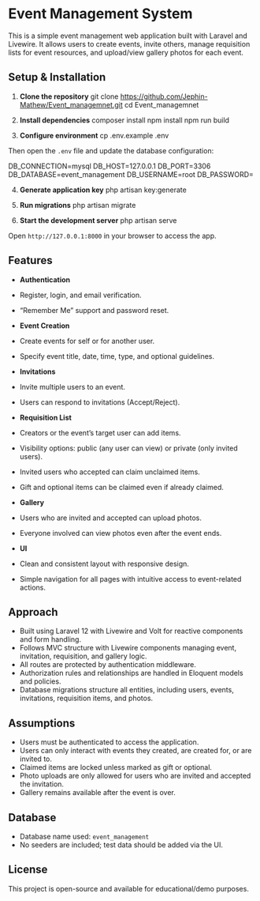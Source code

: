 # Event Management System

This is a simple event management web application built with Laravel and Livewire. It allows users to create events, invite others, manage requisition lists for event resources, and upload/view gallery photos for each event.

## Setup & Installation

1. **Clone the repository**
git clone https://github.com/Jephin-Mathew/Event_managemnet.git
cd Event_managemnet


2. **Install dependencies**
composer install
npm install
npm run build


3. **Configure environment**
cp .env.example .env


Then open the `.env` file and update the database configuration:

DB_CONNECTION=mysql
DB_HOST=127.0.0.1
DB_PORT=3306
DB_DATABASE=event_management
DB_USERNAME=root
DB_PASSWORD=


4. **Generate application key**
php artisan key:generate


5. **Run migrations**
php artisan migrate


6. **Start the development server**
php artisan serve


Open `http://127.0.0.1:8000` in your browser to access the app.

## Features

- **Authentication**
- Register, login, and email verification.
- “Remember Me” support and password reset.

- **Event Creation**
- Create events for self or for another user.
- Specify event title, date, time, type, and optional guidelines.

- **Invitations**
- Invite multiple users to an event.
- Users can respond to invitations (Accept/Reject).

- **Requisition List**
- Creators or the event’s target user can add items.
- Visibility options: public (any user can view) or private (only invited users).
- Invited users who accepted can claim unclaimed items.
- Gift and optional items can be claimed even if already claimed.

- **Gallery**
- Users who are invited and accepted can upload photos.
- Everyone involved can view photos even after the event ends.

- **UI**
- Clean and consistent layout with responsive design.
- Simple navigation for all pages with intuitive access to event-related actions.

## Approach

- Built using Laravel 12 with Livewire and Volt for reactive components and form handling.
- Follows MVC structure with Livewire components managing event, invitation, requisition, and gallery logic.
- All routes are protected by authentication middleware.
- Authorization rules and relationships are handled in Eloquent models and policies.
- Database migrations structure all entities, including users, events, invitations, requisition items, and photos.

## Assumptions

- Users must be authenticated to access the application.
- Users can only interact with events they created, are created for, or are invited to.
- Claimed items are locked unless marked as gift or optional.
- Photo uploads are only allowed for users who are invited and accepted the invitation.
- Gallery remains available after the event is over.

## Database

- Database name used: `event_management`
- No seeders are included; test data should be added via the UI.

## License

This project is open-source and available for educational/demo purposes.
